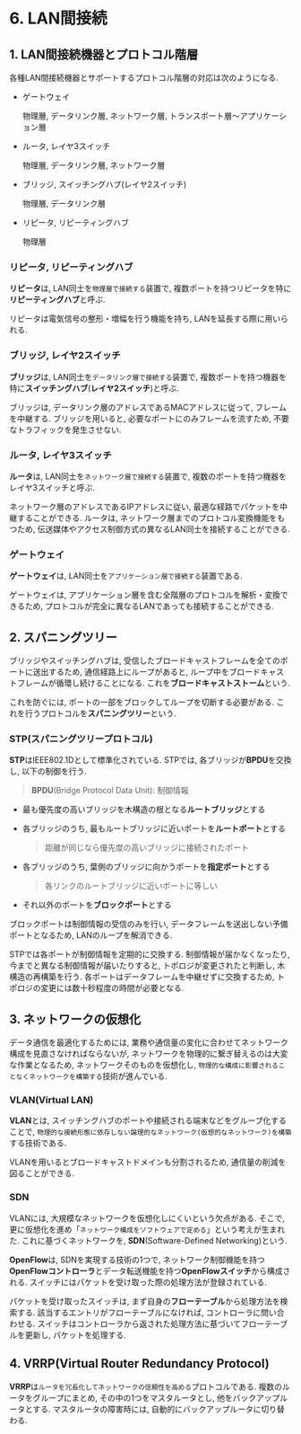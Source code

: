 # **6. LAN間接続**

## **1. LAN間接続機器とプロトコル階層**

各種LAN間接続機器とサポートするプロトコル階層の対応は次のようになる.

- ゲートウェイ

    物理層, データリンク層, ネットワーク層, トランスポート層～アプリケーション層

- ルータ, レイヤ3スイッチ

    物理層, データリンク層, ネットワーク層

- ブリッジ, スイッチングハブ(レイヤ2スイッチ)

    物理層, データリンク層

- リピータ, リピーティングハブ

    物理層

### **リピータ**, **リピーティングハブ**

**リピータ**は, LAN同士を`物理層で接続する`装置で, 複数ポートを持つリピータを特に**リピーティングハブ**と呼ぶ.

リピータは電気信号の整形・増幅を行う機能を持ち, LANを延長する際に用いられる.

### **ブリッジ**, **レイヤ2スイッチ**

**ブリッジ**は, LAN同士を`データリンク層で接続する`装置で, 複数ポートを持つ機器を特に**スイッチングハブ**(**レイヤ2スイッチ**)と呼ぶ.

ブリッジは, データリンク層のアドレスであるMACアドレスに従って, フレームを中継する. ブリッジを用いると, 必要なポートにのみフレームを流すため, 不要なトラフィックを発生させない.

### **ルータ**, **レイヤ3スイッチ**

**ルータ**は, LAN同士を`ネットワーク層で接続する`装置で, 複数のポートを持つ機器をレイヤ3スイッチと呼ぶ.

ネットワーク層のアドレスであるIPアドレスに従い, 最適な経路でパケットを中継することができる. ルータは, ネットワーク層までのプロトコル変換機能をもつため, 伝送媒体やアクセス制御方式の異なるLAN同士を接続することができる.

### **ゲートウェイ**

**ゲートウェイ**は, LAN同士を`アプリケーション層で接続する`装置である.

ゲートウェイは, アプリケーション層を含む全階層のプロトコルを解析・変換できるため, プロトコルが完全に異なるLANであっても接続することができる.

## **2. スパニングツリー**

ブリッジやスイッチングハブは, 受信したブロードキャストフレームを全てのポートに送出するため, 通信経路上にループがあると, ループ中をブロードキャストフレームが循環し続けることになる. これを**ブロードキャストストーム**という.

これを防ぐには, ポートの一部をブロックしてループを切断する必要がある. これを行うプロトコルを**スパニングツリー**という.

### **STP**(スパニングツリープロトコル)

**STP**はIEEE802.1Dとして標準化されている. STPでは, 各ブリッジが**BPDU**を交換し, 以下の制御を行う.

> **BPDU**(Bridge Protocol Data Unit): 制御情報

- 最も優先度の高いブリッジを木構造の根となる**ルートブリッジ**とする
- 各ブリッジのうち, 最もルートブリッジに近いポートを**ルートポート**とする

    > 距離が同じなら優先度の高いブリッジに接続されたポート
- 各ブリッジのうち, 葉側のブリッジに向かうポートを**指定ポート**とする

    > 各リンクのルートブリッジに近いポートに等しい
- それ以外のポートを**ブロックポート**とする

ブロックポートは制御情報の受信のみを行い, データフレームを送出しない予備ポートとなるため, LANのループを解消できる.

STPでは各ポートが制御情報を定期的に交換する. 制御情報が届かなくなったり, 今までと異なる制御情報が届いたりすると, トポロジが変更されたと判断し, 木構造の再構築を行う. 各ポートはデータフレームを中継せずに交換するため, トポロジの変更には数十秒程度の時間が必要となる.

## **3. ネットワークの仮想化**

データ通信を最適化するためには, 業務や通信量の変化に合わせてネットワーク構成を見直さなければならないが, ネットワークを物理的に繋ぎ替えるのは大変な作業となるため, ネットワークそのものを仮想化し, `物理的な構成に影響されることなくネットワークを構築する`技術が進んでいる.

### **VLAN**(Virtual LAN)

**VLAN**とは, スイッチングハブのポートや接続される端末などをグループ化することで, `物理的な接続形態に依存しない論理的なネットワーク(仮想的なネットワーク)を構築`する技術である.

VLANを用いるとブロードキャストドメインも分割されるため, 通信量の削減を図ることができる.

### **SDN**

VLANには, 大規模なネットワークを仮想化しにくいという欠点がある. そこで, 更に仮想化を進め「`ネットワーク構成をソフトウェアで定める`」という考えが生まれた. これに基づくネットワークを, **SDN**(Software-Defined Networking)という.

**OpenFlow**は, SDNを実現する技術の1つで, ネットワーク制御機能を持つ**OpenFlowコントローラ**とデータ転送機能を持つ**OpenFlowスイッチ**から構成される. スイッチにはパケットを受け取った際の処理方法が登録されている.

パケットを受け取ったスイッチは, まず自身の**フローテーブル**から処理方法を検索する. 該当するエントリがフローテーブルになければ, コントローラに問い合わせる. スイッチはコントローラから返された処理方法に基づいてフローテーブルを更新し, パケットを処理する.

## **4. VRRP**(Virtual Router Redundancy Protocol)

**VRRP**は`ルータを冗長化してネットワークの信頼性を高める`プロトコルである. 複数のルータをグループにまとめ, その中の1つをマスタルータとし, 他をバックアップルータとする. マスタルータの障害時には, 自動的にバックアップルータに切り替わる.
